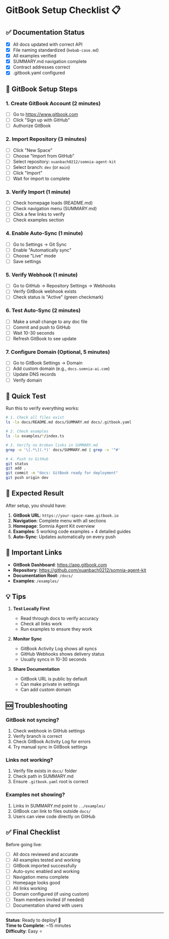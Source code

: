 # GitBook Setup Checklist 📋

## ✅ Documentation Status

- [x] All docs updated with correct API
- [x] File naming standardized (`kebab-case.md`)
- [x] All examples verified
- [x] SUMMARY.md navigation complete
- [x] Contract addresses correct
- [x] .gitbook.yaml configured

## 🚀 GitBook Setup Steps

### 1. Create GitBook Account (2 minutes)
- [ ] Go to https://www.gitbook.com
- [ ] Click "Sign up with GitHub"
- [ ] Authorize GitBook

### 2. Import Repository (3 minutes)
- [ ] Click "New Space"
- [ ] Choose "Import from GitHub"
- [ ] Select repository: `xuanbach0212/somnia-agent-kit`
- [ ] Select branch: `dev` (or `main`)
- [ ] Click "Import"
- [ ] Wait for import to complete

### 3. Verify Import (1 minute)
- [ ] Check homepage loads (README.md)
- [ ] Check navigation menu (SUMMARY.md)
- [ ] Click a few links to verify
- [ ] Check examples section

### 4. Enable Auto-Sync (1 minute)
- [ ] Go to Settings → Git Sync
- [ ] Enable "Automatically sync"
- [ ] Choose "Live" mode
- [ ] Save settings

### 5. Verify Webhook (1 minute)
- [ ] Go to GitHub → Repository Settings → Webhooks
- [ ] Verify GitBook webhook exists
- [ ] Check status is "Active" (green checkmark)

### 6. Test Auto-Sync (2 minutes)
- [ ] Make a small change to any doc file
- [ ] Commit and push to GitHub
- [ ] Wait 10-30 seconds
- [ ] Refresh GitBook to see update

### 7. Configure Domain (Optional, 5 minutes)
- [ ] Go to GitBook Settings → Domain
- [ ] Add custom domain (e.g., `docs.somnia-ai.com`)
- [ ] Update DNS records
- [ ] Verify domain

## 📝 Quick Test

Run this to verify everything works:

```bash
# 1. Check all files exist
ls -la docs/README.md docs/SUMMARY.md docs/.gitbook.yaml

# 2. Check examples
ls -la examples/*/index.ts

# 3. Verify no broken links in SUMMARY.md
grep -o '\[.*\](.*)' docs/SUMMARY.md | grep -v '^#'

# 4. Push to GitHub
git status
git add .
git commit -m "docs: GitBook ready for deployment"
git push origin dev
```

## 🎯 Expected Result

After setup, you should have:

1. **GitBook URL**: `https://your-space-name.gitbook.io`
2. **Navigation**: Complete menu with all sections
3. **Homepage**: Somnia Agent Kit overview
4. **Examples**: 5 working code examples + 4 detailed guides
5. **Auto-Sync**: Updates automatically on every push

## 🔗 Important Links

- **GitBook Dashboard**: https://app.gitbook.com
- **Repository**: https://github.com/xuanbach0212/somnia-agent-kit
- **Documentation Root**: `/docs/`
- **Examples**: `/examples/`

## 💡 Tips

1. **Test Locally First**
   - Read through docs to verify accuracy
   - Check all links work
   - Run examples to ensure they work

2. **Monitor Sync**
   - GitBook Activity Log shows all syncs
   - GitHub Webhooks shows delivery status
   - Usually syncs in 10-30 seconds

3. **Share Documentation**
   - GitBook URL is public by default
   - Can make private in settings
   - Can add custom domain

## 🆘 Troubleshooting

### GitBook not syncing?
1. Check webhook in GitHub settings
2. Verify branch is correct
3. Check GitBook Activity Log for errors
4. Try manual sync in GitBook settings

### Links not working?
1. Verify file exists in `docs/` folder
2. Check path in SUMMARY.md
3. Ensure `.gitbook.yaml` root is correct

### Examples not showing?
1. Links in SUMMARY.md point to `../examples/`
2. GitBook can link to files outside `docs/`
3. Users can view code directly on GitHub

## ✅ Final Checklist

Before going live:
- [ ] All docs reviewed and accurate
- [ ] All examples tested and working
- [ ] GitBook imported successfully
- [ ] Auto-sync enabled and working
- [ ] Navigation menu complete
- [ ] Homepage looks good
- [ ] All links working
- [ ] Domain configured (if using custom)
- [ ] Team members invited (if needed)
- [ ] Documentation shared with users

---

**Status**: Ready to deploy! 🚀  
**Time to Complete**: ~15 minutes  
**Difficulty**: Easy ⭐
